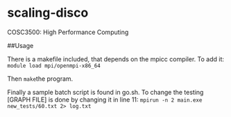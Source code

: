 # scaling-disco
COSC3500: High Performance Computing 

##Usage 

There is a makefile included, that depends on the mpicc compiler. To add it: 
`module load mpi/openmpi-x86_64`

Then `make`the program. 

Finally a sample batch script is found in go.sh. To change the testing [GRAPH FILE] is done by changing it 
in line 11:
`mpirun -n 2 main.exe new_tests/60.txt 2> log.txt`
 
